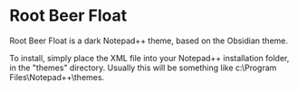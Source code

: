 Root Beer Float
================

Root Beer Float is a dark Notepad++ theme, based on the Obsidian theme.

To install, simply place the XML file into your Notepad++ installation folder, in the "themes" directory. Usually this will be something like c:\Program Files\Notepad++\themes\.
